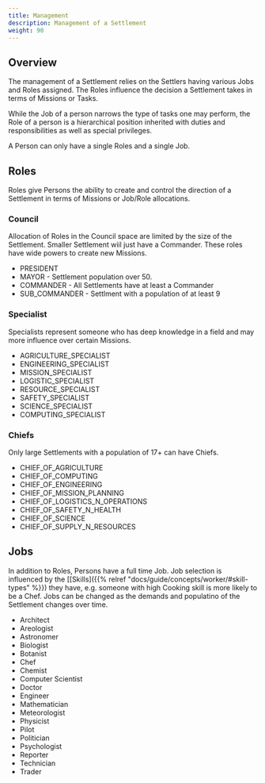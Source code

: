 ```yaml
---
title: Management
description: Management of a Settlement
weight: 90
---
```


## Overview
The management of a Settlement relies on the Settlers having various Jobs and Roles assigned. The Roles influence the decision a Settlement takes in terms of Missions or Tasks.

While the Job of a person narrows the type of tasks one may perform, the Role of a person is a hierarchical position inherited with duties and responsibilities as well as special privileges.

A Person can only have a single Roles and a single Job.

## Roles
Roles give Persons the ability to create and control the direction of a Settlement in terms of Missions or Job/Role allocations.

### Council
Allocation of Roles in the Council space are limited by the size of the Settlement. Smaller Settlement wiil just have a Commander. These roles have wide powers to create new Missions.
- PRESIDENT	
- MAYOR - Settlement population over 50.
- COMMANDER - All Settlements have at least a Commander
- SUB_COMMANDER	- Settlment with a population of at least 9

### Specialist
Specialists represent someone who has deep knowledge in a field and may more influence over certain Missions.
- AGRICULTURE_SPECIALIST
- ENGINEERING_SPECIALIST
- MISSION_SPECIALIST
- LOGISTIC_SPECIALIST
- RESOURCE_SPECIALIST
- SAFETY_SPECIALIST
- SCIENCE_SPECIALIST
- COMPUTING_SPECIALIST
	
### Chiefs
Only large Settlements with a population of 17+ can have Chiefs.
- CHIEF_OF_AGRICULTURE
- CHIEF_OF_COMPUTING
- CHIEF_OF_ENGINEERING
- CHIEF_OF_MISSION_PLANNING
- CHIEF_OF_LOGISTICS_N_OPERATIONS
- CHIEF_OF_SAFETY_N_HEALTH
- CHIEF_OF_SCIENCE
- CHIEF_OF_SUPPLY_N_RESOURCES					
	
## Jobs
In addition to Roles, Persons have a full time Job. Job selection is influenced by the [[Skills]({{% relref "docs/guide/concepts/worker/#skill-types" %}}) they have, e.g. someone with high Cooking skill is more likely to be a Chef. Jobs can be changed as the demands and populatino of the Settlement changes over time.
- Architect
- Areologist
- Astronomer
- Biologist
- Botanist
- Chef
- Chemist
- Computer Scientist
- Doctor
- Engineer
- Mathematician
- Meteorologist
- Physicist
- Pilot
- Politician
- Psychologist
- Reporter
- Technician
- Trader

